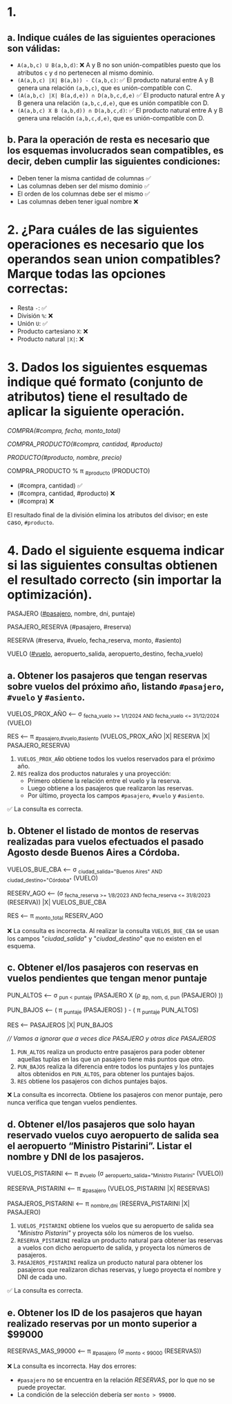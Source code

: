 # 1.

## a. Indique cuáles de las siguientes operaciones son válidas:
* `A(a,b,c) U B(a,b,d)`: ❌ A y B no son unión-compatibles puesto que los atributos `c` y `d` no pertenecen al mismo dominio.
* `(A(a,b,c) |X| B(a,b)) - C(a,b,c)`: ✅ El producto natural entre A y B genera una relación `(a,b,c)`, que es unión-compatible con C.
* `(A(a,b,c) |X| B(a,d,e)) ∩ D(a,b,c,d,e)` ✅ El producto natural entre A y B genera una relación `(a,b,c,d,e)`, que es unión compatible con D.
* `(A(a,b,c) X B (a,b,d)) ∩ D(a,b,c,d)`: ✅ El producto natural entre A y B genera una relación `(a,b,c,d,e)`, que es unión-compatible con D.

## b. Para la operación de resta es necesario que los esquemas involucrados sean compatibles, es decir, deben cumplir las siguientes condiciones:
* Deben tener la misma cantidad de columnas ✅
* Las columnas deben ser del mismo dominio ✅
* El orden de los columnas debe ser el mismo ✅
* Las columnas deben tener igual nombre ❌

# 2. ¿Para cuáles de las siguientes operaciones es necesario que los operandos sean union compatibles? Marque todas las opciones correctas:
* Resta `-`: ✅
* División `%`: ❌
* Unión `U`: ✅
* Producto cartesiano `X`: ❌
* Producto natural `|X|`: ❌

# 3. Dados los siguientes esquemas indique qué formato (conjunto de atributos) tiene el resultado de aplicar la siguiente operación.

*COMPRA(#compra, fecha, monto_total)*

*COMPRA_PRODUCTO(#compra, cantidad, #producto)*

*PRODUCTO(#producto, nombre, precio)*


COMPRA_PRODUCTO % π <sub>#producto</sub> (PRODUCTO)

* (#compra, cantidad) ✅
* (#compra, cantidad, #producto) ❌
* (#compra) ❌

El resultado final de la división elimina los atributos del divisor; en este caso, `#producto`.

# 4. Dado el siguiente esquema indicar si las siguientes consultas obtienen el resultado correcto (sin importar la optimización).

PASAJERO (<ins>#pasajero</ins>, nombre, dni, puntaje)

PASAJERO_RESERVA (</ins>#pasajero, #reserva</ins>)

RESERVA (</ins>#reserva</ins>, #vuelo, fecha_reserva, monto, #asiento)

VUELO (<ins>#vuelo</ins>, aeropuerto_salida, aeropuerto_destino, fecha_vuelo)

## a. Obtener los pasajeros que tengan reservas sobre vuelos del próximo año, listando `#pasajero`, `#vuelo` y `#asiento`.

VUELOS_PROX_AÑO <— σ <sub>fecha_vuelo >= 1/1/2024 AND fecha_vuelo <= 31/12/2024</sub> (VUELO)

RES <— π <sub>#pasajero,#vuelo,#asiento</sub> (VUELOS_PROX_AÑO |X| RESERVA |X| PASAJERO_RESERVA)

1. `VUELOS_PROX_AÑO` obtiene todos los vuelos reservados para el próximo año.
2. `RES` realiza dos productos naturales y una proyección:
    * Primero obtiene la relación entre el vuelo y la reserva.
    * Luego obtiene a los pasajeros que realizaron las reservas.
    * Por último, proyecta los campos `#pasajero`, `#vuelo` y `#asiento`.

✅ La consulta es correcta.

## b. Obtener el listado de montos de reservas realizadas para vuelos efectuados el pasado Agosto desde Buenos Aires a Córdoba.

VUELOS_BUE_CBA <— σ <sub>ciudad_salida="Buenos Aires" AND ciudad_destino="Córdoba"</sub> (VUELO)

RESERV_AGO <— (σ <sub>fecha_reserva >= 1/8/2023 AND fecha_reserva <= 31/8/2023</sub> (RESERVA)) |X| VUELOS_BUE_CBA

RES <— π <sub>monto_total</sub> RESERV_AGO

❌ La consulta es incorrecta. Al realizar la consulta `VUELOS_BUE_CBA` se usan los campos "*ciudad_salida*" y "*ciudad_destino*" que no existen en el esquema.

## c. Obtener el/los pasajeros con reservas en vuelos pendientes que tengan menor puntaje

PUN_ALTOS <— σ <sub>pun < puntaje</sub> (PASAJERO X (ρ <sub>#p, nom, d, pun</sub> (PASAJERO) ))

PUN_BAJOS <— ( π <sub>puntaje</sub> (PASAJEROS) ) - ( π <sub>puntaje</sub> PUN_ALTOS)

RES <— PASAJEROS |X| PUN_BAJOS

*// Vamos a ignorar que a veces dice PASAJERO y otras dice PASAJEROS*

1. `PUN_ALTOS` realiza un producto entre pasajeros para poder obtener aquellas tuplas en las que un pasajero tiene más puntos que otro.
2. `PUN_BAJOS` realiza la diferencia entre todos los puntajes y los puntajes altos obtenidos en `PUN_ALTOS`, para obtener los puntajes bajos.
3. `RES` obtiene los pasajeros con dichos puntajes bajos.

❌ La consulta es incorrecta. Obtiene los pasajeros con menor puntaje, pero nunca verifica que tengan vuelos pendientes.

## d.  Obtener el/los pasajeros que solo hayan reservado vuelos cuyo aeropuerto de salida sea el aeropuerto “Ministro Pistarini”. Listar el nombre y DNI de los pasajeros.

VUELOS_PISTARINI <— π <sub>#vuelo</sub> (σ <sub>aeropuerto_salida="Ministro Pistarini"</sub> (VUELO))

RESERVA_PISTARINI <— π <sub>#pasajero</sub> (VUELOS_PISTARINI |X| RESERVAS)

PASAJEROS_PISTARINI <— π <sub>nombre,dni</sub> (RESERVA_PISTARINI |X| PASAJERO)

1. `VUELOS_PISTARINI` obtiene los vuelos que su aeropuerto de salida sea "*Ministro Pistarini"* y proyecta sólo los números de los vuelso.
2. `RESERVA_PISTARINI` realiza un producto natural para obtener las reservas a vuelos con dicho aeropuerto de salida, y proyecta los números de pasajeros.
3. `PASAJEROS_PISTARINI` realiza un producto natural para obtener los pasajeros que realizaron dichas reservas, y luego proyecta el nombre y DNI de cada uno.

✅ La consulta es correcta.

## e. Obtener los ID de los pasajeros que hayan realizado reservas por un monto superior a $99000

RESERVAS_MAS_99000 <— π <sub>#pasajero</sub> (σ <sub>monto < 99000</sub> (RESERVAS))

❌ La consulta es incorrecta. Hay dos errores:
* `#pasajero` no se encuentra en la relación *RESERVAS*, por lo que no se puede proyectar.
* La condición de la selección debería ser `monto > 99000`.